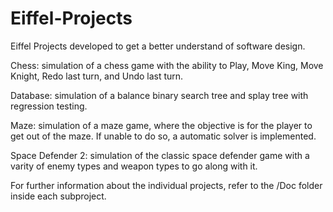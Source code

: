 # Eiffel-Projects
 
Eiffel Projects developed to get a better understand of software design.

Chess: simulation of a chess game with the ability to Play, Move King, Move Knight, Redo last turn, and Undo last turn.

Database: simulation of a balance binary search tree and splay tree with regression testing.

Maze: simulation of a maze game, where the objective is for the player to get out of the maze. If unable to do so, a automatic solver is implemented. 

Space Defender 2: simulation of the classic space defender game with a varity of enemy types and weapon types to go along with it. 


For further information about the individual projects, refer to the /Doc folder inside each subproject.

